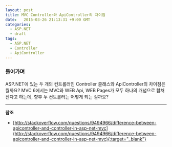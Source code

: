 ```yaml
---
layout: post
title: MVC Controller와 ApiController의 차이점
date:   2015-03-26 21:13:31 +9:00 GMT
categories: 
  - ASP.NET
  - draft
tags: 
  - ASP.NET
  - Controller
  - ApiController
---
```


### 들어가며

ASP.NET에 있는 두 개의 컨트롤러인 Controller 클래스와 ApiController의 차이점은 뭘까요? MVC 6에서는 MVC와 WEB Api, WEB Pages가 모두 하나의 개념으로 합쳐진다고 하는데, 향후 두 컨트롤러는 어떻게 되는 걸까요?

---
**참조**

* [http://stackoverflow.com/questions/9494966/difference-between-apicontroller-and-controller-in-asp-net-mvc﻿](http://stackoverflow.com/questions/9494966/difference-between-apicontroller-and-controller-in-asp-net-mvc﻿){:target="_blank"}